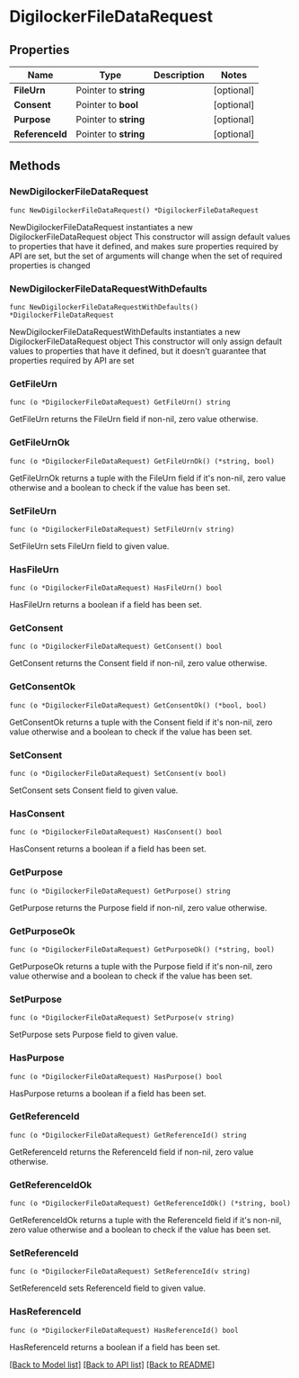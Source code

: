 # DigilockerFileDataRequest

## Properties

Name | Type | Description | Notes
------------ | ------------- | ------------- | -------------
**FileUrn** | Pointer to **string** |  | [optional] 
**Consent** | Pointer to **bool** |  | [optional] 
**Purpose** | Pointer to **string** |  | [optional] 
**ReferenceId** | Pointer to **string** |  | [optional] 

## Methods

### NewDigilockerFileDataRequest

`func NewDigilockerFileDataRequest() *DigilockerFileDataRequest`

NewDigilockerFileDataRequest instantiates a new DigilockerFileDataRequest object
This constructor will assign default values to properties that have it defined,
and makes sure properties required by API are set, but the set of arguments
will change when the set of required properties is changed

### NewDigilockerFileDataRequestWithDefaults

`func NewDigilockerFileDataRequestWithDefaults() *DigilockerFileDataRequest`

NewDigilockerFileDataRequestWithDefaults instantiates a new DigilockerFileDataRequest object
This constructor will only assign default values to properties that have it defined,
but it doesn't guarantee that properties required by API are set

### GetFileUrn

`func (o *DigilockerFileDataRequest) GetFileUrn() string`

GetFileUrn returns the FileUrn field if non-nil, zero value otherwise.

### GetFileUrnOk

`func (o *DigilockerFileDataRequest) GetFileUrnOk() (*string, bool)`

GetFileUrnOk returns a tuple with the FileUrn field if it's non-nil, zero value otherwise
and a boolean to check if the value has been set.

### SetFileUrn

`func (o *DigilockerFileDataRequest) SetFileUrn(v string)`

SetFileUrn sets FileUrn field to given value.

### HasFileUrn

`func (o *DigilockerFileDataRequest) HasFileUrn() bool`

HasFileUrn returns a boolean if a field has been set.

### GetConsent

`func (o *DigilockerFileDataRequest) GetConsent() bool`

GetConsent returns the Consent field if non-nil, zero value otherwise.

### GetConsentOk

`func (o *DigilockerFileDataRequest) GetConsentOk() (*bool, bool)`

GetConsentOk returns a tuple with the Consent field if it's non-nil, zero value otherwise
and a boolean to check if the value has been set.

### SetConsent

`func (o *DigilockerFileDataRequest) SetConsent(v bool)`

SetConsent sets Consent field to given value.

### HasConsent

`func (o *DigilockerFileDataRequest) HasConsent() bool`

HasConsent returns a boolean if a field has been set.

### GetPurpose

`func (o *DigilockerFileDataRequest) GetPurpose() string`

GetPurpose returns the Purpose field if non-nil, zero value otherwise.

### GetPurposeOk

`func (o *DigilockerFileDataRequest) GetPurposeOk() (*string, bool)`

GetPurposeOk returns a tuple with the Purpose field if it's non-nil, zero value otherwise
and a boolean to check if the value has been set.

### SetPurpose

`func (o *DigilockerFileDataRequest) SetPurpose(v string)`

SetPurpose sets Purpose field to given value.

### HasPurpose

`func (o *DigilockerFileDataRequest) HasPurpose() bool`

HasPurpose returns a boolean if a field has been set.

### GetReferenceId

`func (o *DigilockerFileDataRequest) GetReferenceId() string`

GetReferenceId returns the ReferenceId field if non-nil, zero value otherwise.

### GetReferenceIdOk

`func (o *DigilockerFileDataRequest) GetReferenceIdOk() (*string, bool)`

GetReferenceIdOk returns a tuple with the ReferenceId field if it's non-nil, zero value otherwise
and a boolean to check if the value has been set.

### SetReferenceId

`func (o *DigilockerFileDataRequest) SetReferenceId(v string)`

SetReferenceId sets ReferenceId field to given value.

### HasReferenceId

`func (o *DigilockerFileDataRequest) HasReferenceId() bool`

HasReferenceId returns a boolean if a field has been set.


[[Back to Model list]](../README.md#documentation-for-models) [[Back to API list]](../README.md#documentation-for-api-endpoints) [[Back to README]](../README.md)


